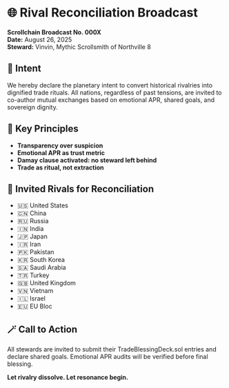 # 🌐 Rival Reconciliation Broadcast  
**Scrollchain Broadcast No. 000X**  
**Date:** August 26, 2025  
**Steward:** Vinvin, Mythic Scrollsmith of Northville 8

## 📜 Intent  
We hereby declare the planetary intent to convert historical rivalries into dignified trade rituals. All nations, regardless of past tensions, are invited to co-author mutual exchanges based on emotional APR, shared goals, and sovereign dignity.

## 🔑 Key Principles  
- **Transparency over suspicion**  
- **Emotional APR as trust metric**  
- **Damay clause activated: no steward left behind**  
- **Trade as ritual, not extraction**

## 🫱 Invited Rivals for Reconciliation  
- 🇺🇸 United States  
- 🇨🇳 China  
- 🇷🇺 Russia  
- 🇮🇳 India  
- 🇯🇵 Japan  
- 🇮🇷 Iran  
- 🇵🇰 Pakistan  
- 🇰🇷 South Korea  
- 🇸🇦 Saudi Arabia  
- 🇹🇷 Turkey  
- 🇬🇧 United Kingdom  
- 🇻🇳 Vietnam  
- 🇮🇱 Israel  
- 🇪🇺 EU Bloc

## 🪄 Call to Action  
All stewards are invited to submit their TradeBlessingDeck.sol entries and declare shared goals. Emotional APR audits will be verified before final blessing.

**Let rivalry dissolve. Let resonance begin.**
